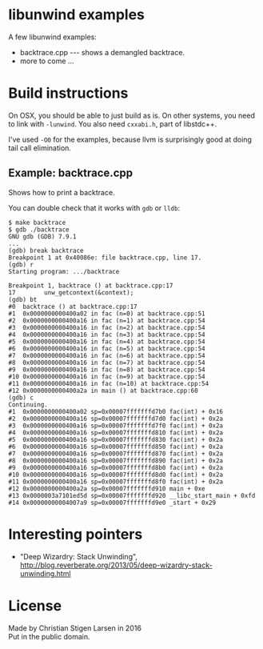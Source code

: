 libunwind examples
==================

A few libunwind examples:

  * backtrace.cpp --- shows a demangled backtrace.
  * more to come ...

Build instructions
==================

On OSX, you should be able to just build as is. On other systems, you need to
link with `-lunwind`. You also need `cxxabi.h`, part of libstdc++.

I've used `-O0` for the examples, because llvm is surprisingly good at doing
tail call elimination.

Example: backtrace.cpp
----------------------

Shows how to print a backtrace.

You can double check that it works with `gdb` or `lldb`:

    $ make backtrace
    $ gdb ./backtrace
    GNU gdb (GDB) 7.9.1
    ...
    (gdb) break backtrace
    Breakpoint 1 at 0x40086e: file backtrace.cpp, line 17.
    (gdb) r
    Starting program: .../backtrace

    Breakpoint 1, backtrace () at backtrace.cpp:17
    17        unw_getcontext(&context);
    (gdb) bt
    #0  backtrace () at backtrace.cpp:17
    #1  0x0000000000400a02 in fac (n=0) at backtrace.cpp:51
    #2  0x0000000000400a16 in fac (n=1) at backtrace.cpp:54
    #3  0x0000000000400a16 in fac (n=2) at backtrace.cpp:54
    #4  0x0000000000400a16 in fac (n=3) at backtrace.cpp:54
    #5  0x0000000000400a16 in fac (n=4) at backtrace.cpp:54
    #6  0x0000000000400a16 in fac (n=5) at backtrace.cpp:54
    #7  0x0000000000400a16 in fac (n=6) at backtrace.cpp:54
    #8  0x0000000000400a16 in fac (n=7) at backtrace.cpp:54
    #9  0x0000000000400a16 in fac (n=8) at backtrace.cpp:54
    #10 0x0000000000400a16 in fac (n=9) at backtrace.cpp:54
    #11 0x0000000000400a16 in fac (n=10) at backtrace.cpp:54
    #12 0x0000000000400a2a in main () at backtrace.cpp:60
    (gdb) c
    Continuing.
    #1  0x0000000000400a02 sp=0x00007fffffffd7b0 fac(int) + 0x16
    #2  0x0000000000400a16 sp=0x00007fffffffd7d0 fac(int) + 0x2a
    #3  0x0000000000400a16 sp=0x00007fffffffd7f0 fac(int) + 0x2a
    #4  0x0000000000400a16 sp=0x00007fffffffd810 fac(int) + 0x2a
    #5  0x0000000000400a16 sp=0x00007fffffffd830 fac(int) + 0x2a
    #6  0x0000000000400a16 sp=0x00007fffffffd850 fac(int) + 0x2a
    #7  0x0000000000400a16 sp=0x00007fffffffd870 fac(int) + 0x2a
    #8  0x0000000000400a16 sp=0x00007fffffffd890 fac(int) + 0x2a
    #9  0x0000000000400a16 sp=0x00007fffffffd8b0 fac(int) + 0x2a
    #10 0x0000000000400a16 sp=0x00007fffffffd8d0 fac(int) + 0x2a
    #11 0x0000000000400a16 sp=0x00007fffffffd8f0 fac(int) + 0x2a
    #12 0x0000000000400a2a sp=0x00007fffffffd910 main + 0xe
    #13 0x0000003a7101ed5d sp=0x00007fffffffd920 __libc_start_main + 0xfd
    #14 0x00000000004007a9 sp=0x00007fffffffd9e0 _start + 0x29

Interesting pointers
====================

  * "Deep Wizardry: Stack Unwinding",
    http://blog.reverberate.org/2013/05/deep-wizardry-stack-unwinding.html

License
=======

Made by Christian Stigen Larsen in 2016  
Put in the public domain.
